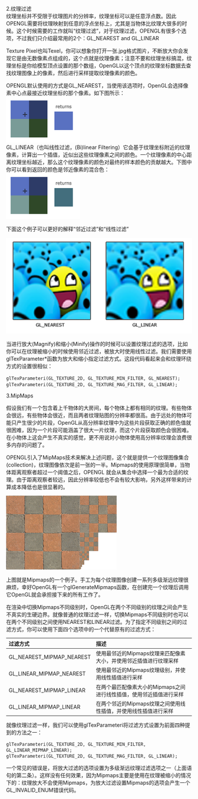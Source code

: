 2.纹理过滤  
纹理坐标并不受限于纹理图片的分辨率，纹理坐标可以是任意浮点数。因此OPENGL需要将纹理映射到任意的浮点坐标上，尤其是当物体比纹理大很多的时候。这个时候需要的工作就叫“纹理过滤”，对于纹理过滤，OPENGL有很多个选项，不过我们只介绍最常用的2个：GL\_NEAREST and GL\_LINEAR

Texture Pixel也叫Texel，你可以想象你打开一张.jpg格式图片，不断放大你会发现它是由无数像素点组成的，这个点就是纹理像素；注意不要和纹理坐标搞混，纹理坐标是你给模型顶点设置的那个数组，OpenGL以这个顶点的纹理坐标数据去查找纹理图像上的像素，然后进行采样提取纹理像素的颜色。

OPENGL默认使用的方式是GL\_NEAREST，当使用该选项时，OpenGL会选择像素中心点最接近纹理坐标的那个像素。如下图所示：  
![](/assets/filter_nearest.png)  
GL\_LINEAR（也叫线性过滤，\(Bi\)linear Filtering）它会基于纹理坐标附近的纹理像素，计算出一个插值，近似出这些纹理像素之间的颜色。一个纹理像素的中心距离纹理坐标越近，那么这个纹理像素的颜色对最终的样本颜色的贡献越大。下图中你可以看到返回的颜色是邻近像素的混合色：  
![](/assets/filter_linear.png)

下面这个例子可以更好的解释“邻近过滤”和“线性过滤”

![](/assets/texture_filtering.png)

当进行放大\(Magnify\)和缩小\(Minify\)操作的时候可以设置纹理过滤的选项，比如你可以在纹理被缩小的时候使用邻近过滤，被放大时使用线性过滤。我们需要使用glTexParameter\*函数为放大和缩小指定过滤方式。这段代码看起来会和纹理环绕方式的设置很相似：

`glTexParameteri(GL_TEXTURE_2D, GL_TEXTURE_MIN_FILTER, GL_NEAREST);                      
glTexParameteri(GL_TEXTURE_2D, GL_TEXTURE_MAG_FILTER, GL_LINEAR);`

3.MipMaps

假设我们有一个包含着上千物体的大房间，每个物体上都有相同的纹理。有些物体会很远，有些物体会很近，而且两者纹理贴图的分辨率都很高。由于远处的物体可能只产生很少的片段，OpenGL从高分辨率纹理中为这些片段获取正确的颜色值就很困难，因为一个片段可能涵盖了很大一片纹理，而这个片段获取颜色会很困难。在小物体上这会产生不真实的感觉，更不用说对小物体使用高分辨率纹理会浪费很多内存的问题了。

OPENGL引入了MipMaps技术来解决上述问题，这个就是提供一个纹理图像集合\(collection\)，纹理图像依次是前一张的一半。Mipmaps的使用原理很简单，当物体距离观察者超过一个阈值之后，OPENGL 就会从集合中选择一个最为合适的纹理。由于距离观察者较远，因此分辨率较低也不会有较大影响，另外这样带来的计算成本降低也是很显著的。

![](/OPENGL/images/mipmaps.png)

上图就是Mipmaps的一个例子。手工为每个纹理图像创建一系列多级渐远纹理很麻烦，幸好OpenGL有一个glGenerateMipmaps函数，在创建完一个纹理后调用它OpenGL就会承担接下来的所有工作了。

在渲染中切换Mipmaps不同级别时，OpenGL在两个不同级别的纹理之间会产生不真实的生硬边界。就像普通的纹理过滤一样，切换Mipmaps不同级别时也可以在两个不同级别之间使用NEAREST和LINEAR过滤。为了指定不同级别之间的过滤方式，你可以使用下面四个选项中的一个代替原有的过滤方式：

| 过滤方式 | 描述 |
| :--- | :--- |
| GL\_NEAREST\_MIPMAP\_NEAREST | 使用最邻近的Mipmaps纹理来匹配像素大小，并使用邻近插值进行纹理采样 |
| GL\_LINEAR\_MIPMAP\_NEAREST | 使用最邻近的Mipmaps纹理级别，并使用线性插值进行采样 |
| GL\_NEAREST\_MIPMAP\_LINEAR | 在两个最匹配像素大小的Mipmaps之间进行线性插值，使用邻近插值进行采样 |
| GL\_LINEAR\_MIPMAP\_LINEAR | 在两个邻近的Mipmaps纹理之间使用线性插值，并使用线性插值进行采样 |

就像纹理过滤一样，我们可以使用glTexParameteri将过滤方式设置为前面四种提到的方法之一：

```
glTexParameteri(GL_TEXTURE_2D, GL_TEXTURE_MIN_FILTER, GL_LINEAR_MIPMAP_LINEAR);
glTexParameteri(GL_TEXTURE_2D, GL_TEXTURE_MAG_FILTER, GL_LINEAR);
```

一个常见的错误是，将放大过滤的选项设置为多级渐远纹理过滤选项之一（上面语句的第二条）。这样没有任何效果，因为Mipmaps主要是使用在纹理被缩小的情况下的：纹理放大不会使用Mipmaps，为放大过滤设置Mipmaps的选项会产生一个GL\_INVALID\_ENUM错误代码。

